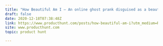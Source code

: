 ```yaml
---
title: "How Beautiful Am I — An online ghost prank disguised as a beauty checker tool"
draft: false
date: 2020-12-18T07:38:48Z
link: https://www.producthunt.com/posts/how-beautiful-am-i?utm_medium=RSS&utm_source=hune
site: www.producthunt.com
topic: product hunt  

---
```

